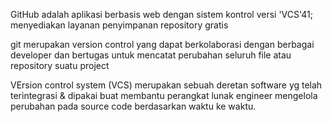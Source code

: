 GitHub adalah  aplikasi berbasis web dengan sistem kontrol versi 'VCS'41; menyediakan layanan penyimpanan repository gratis

git merupakan version control yang dapat berkolaborasi dengan berbagai developer dan  bertugas untuk mencatat perubahan seluruh file atau repository suatu project

VErsion control system (VCS) merupakan sebuah deretan software yg telah terintegrasi & dipakai buat membantu perangkat lunak engineer mengelola perubahan pada source code berdasarkan waktu ke waktu.
